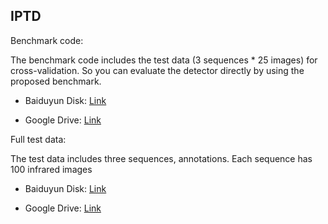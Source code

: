 ## IPTD

Benchmark code:

The benchmark code includes the test data (3 sequences * 25 images) for cross-validation. So you can evaluate the detector directly by using the proposed benchmark.
- Baiduyun Disk:  [Link](url)

- Google Drive: [Link](url)

Full test data:

The test data includes three sequences, annotations. Each sequence has 100 infrared images
- Baiduyun Disk:  [Link](url)

- Google Drive: [Link](url)

